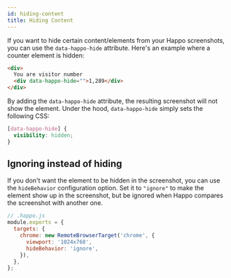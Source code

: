 ```yaml
---
id: hiding-content
title: Hiding Content
---
```


If you want to hide certain content/elements from your Happo screenshots, you
can use the `data-happo-hide` attribute. Here's an example where a counter
element is hidden:

```html
<div>
  You are visitor number
  <div data-happo-hide="">1,289</div>
</div>
```

By adding the `data-happo-hide` attribute, the resulting screenshot will not
show the element. Under the hood, `data-happo-hide` simply sets the following
CSS:

```css
[data-happo-hide] {
  visibility: hidden;
}
```

## Ignoring instead of hiding

If you don't want the element to be hidden in the screenshot, you can use the
`hideBehavior` configuration option. Set it to `"ignore"` to make the element
show up in the screenshot, but be ignored when Happo compares the screenshot
with another one.

```js
// .happo.js
module.exports = {
  targets: {
    chrome: new RemoteBrowserTarget('chrome', {
      viewport: '1024x768',
      hideBehavior: 'ignore',
    }),
  },
};
```
